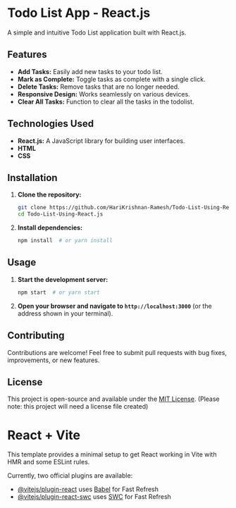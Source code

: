 # Todo List App - React.js

A simple and intuitive Todo List application built with React.js.

## Features

*   **Add Tasks:** Easily add new tasks to your todo list.
*   **Mark as Complete:** Toggle tasks as complete with a single click.
*   **Delete Tasks:** Remove tasks that are no longer needed.
*   **Responsive Design:** Works seamlessly on various devices.
*   **Clear All Tasks:** Function to clear all the tasks in the todolist.

## Technologies Used

*   **React.js:** A JavaScript library for building user interfaces.
*   **HTML**
*   **CSS**

## Installation

1.  **Clone the repository:**

    ```bash
    git clone https://github.com/HariKrishnan-Ramesh/Todo-List-Using-React.js.git
    cd Todo-List-Using-React.js
    ```

2.  **Install dependencies:**

    ```bash
    npm install  # or yarn install
    ```

## Usage

1.  **Start the development server:**

    ```bash
    npm start  # or yarn start
    ```

2.  **Open your browser and navigate to `http://localhost:3000`** (or the address shown in your terminal).

## Contributing

Contributions are welcome! Feel free to submit pull requests with bug fixes, improvements, or new features.

## License

This project is open-source and available under the [MIT License](LICENSE).  (Please note: this project will need a license file created)


# React + Vite

This template provides a minimal setup to get React working in Vite with HMR and some ESLint rules.

Currently, two official plugins are available:

- [@vitejs/plugin-react](https://github.com/vitejs/vite-plugin-react/blob/main/packages/plugin-react/README.md) uses [Babel](https://babeljs.io/) for Fast Refresh
- [@vitejs/plugin-react-swc](https://github.com/vitejs/vite-plugin-react-swc) uses [SWC](https://swc.rs/) for Fast Refresh
